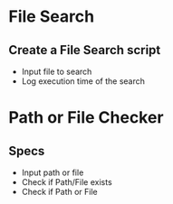 # File Search

## Create a File Search script

- Input file to search
- Log execution time of the search


# Path or File Checker

## Specs

- Input path or file
- Check if Path/File exists
- Check if Path or File
